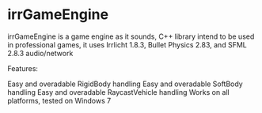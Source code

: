 # irrGameEngine
irrGameEngine is a game engine as it sounds, C++ library intend to be used in professional games, it uses Irrlicht 1.8.3, Bullet Physics 2.83, and SFML 2.8.3 audio/network

Features:

  Easy and overadable RigidBody handling
  Easy and overadable SoftBody handling
  Easy and overadable RaycastVehicle handling
  Works on all platforms, tested on Windows 7
  

